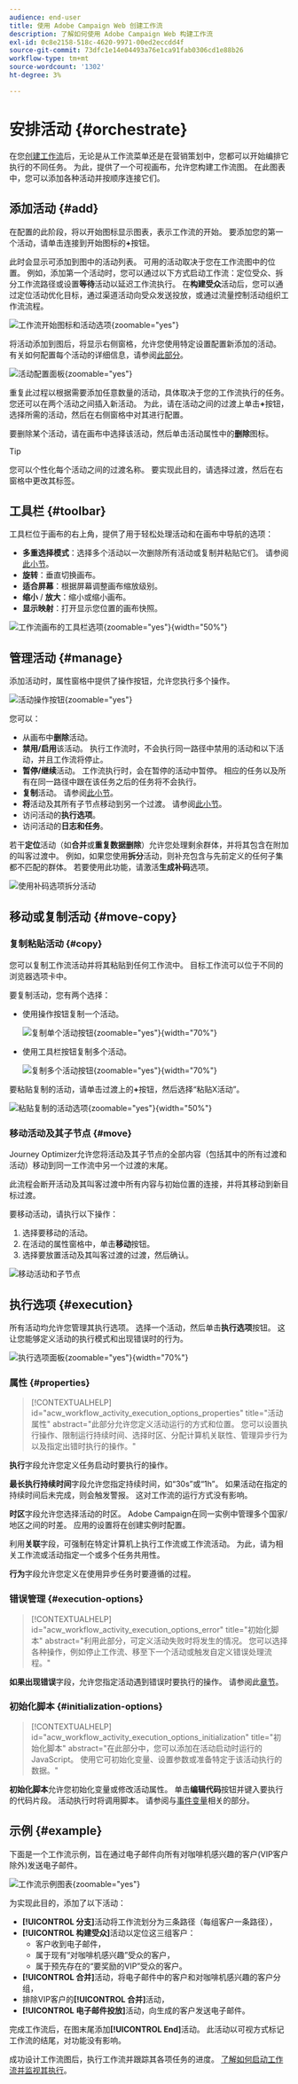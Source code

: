 ```yaml
---
audience: end-user
title: 使用 Adobe Campaign Web 创建工作流
description: 了解如何使用 Adobe Campaign Web 构建工作流
exl-id: 0c8e2158-518c-4620-9971-00ed2eccdd4f
source-git-commit: 73dfc1e14e04493a76e1ca91fab0306cd1e88b26
workflow-type: tm+mt
source-wordcount: '1302'
ht-degree: 3%

---
```


# 安排活动 {#orchestrate}

在您[创建工作流](create-workflow.md)后，无论是从工作流菜单还是在营销策划中，您都可以开始编排它执行的不同任务。 为此，提供了一个可视画布，允许您构建工作流图。 在此图表中，您可以添加各种活动并按顺序连接它们。

## 添加活动 {#add}

在配置的此阶段，将以开始图标显示图表，表示工作流的开始。 要添加您的第一个活动，请单击连接到开始图标的&#x200B;**+**&#x200B;按钮。

此时会显示可添加到图中的活动列表。 可用的活动取决于您在工作流图中的位置。 例如，添加第一个活动时，您可以通过以下方式启动工作流：定位受众、拆分工作流路径或设置&#x200B;**等待**&#x200B;活动以延迟工作流执行。 在&#x200B;**构建受众**&#x200B;活动后，您可以通过定位活动优化目标，通过渠道活动向受众发送投放，或通过流量控制活动组织工作流流程。

![工作流开始图标和活动选项](assets/workflow-start.png){zoomable="yes"}

将活动添加到图后，将显示右侧窗格，允许您使用特定设置配置新添加的活动。 有关如何配置每个活动的详细信息，请参阅[此部分](activities/about-activities.md)。

![活动配置面板](assets/workflow-configure-activities.png){zoomable="yes"}

重复此过程以根据需要添加任意数量的活动，具体取决于您的工作流执行的任务。 您还可以在两个活动之间插入新活动。 为此，请在活动之间的过渡上单击&#x200B;**+**&#x200B;按钮，选择所需的活动，然后在右侧窗格中对其进行配置。

要删除某个活动，请在画布中选择该活动，然后单击活动属性中的&#x200B;**删除**&#x200B;图标。

>[!TIP]
>
>您可以个性化每个活动之间的过渡名称。 要实现此目的，请选择过渡，然后在右窗格中更改其标签。

## 工具栏 {#toolbar}

工具栏位于画布的右上角，提供了用于轻松处理活动和在画布中导航的选项：

* **多重选择模式**：选择多个活动以一次删除所有活动或复制并粘贴它们。 请参阅[此小节](#copy)。
* **旋转**：垂直切换画布。
* **适合屏幕**：根据屏幕调整画布缩放级别。
* **缩小** / **放大**：缩小或缩小画布。
* **显示映射**：打开显示您位置的画布快照。

![工作流画布的工具栏选项](assets/workflow-toolbar.png){zoomable="yes"}{width="50%"}

## 管理活动 {#manage}

添加活动时，属性窗格中提供了操作按钮，允许您执行多个操作。

![活动操作按钮](assets/activity-action.png){zoomable="yes"}

您可以：

* 从画布中&#x200B;**删除**&#x200B;活动。
* **禁用/启用**&#x200B;该活动。 执行工作流时，不会执行同一路径中禁用的活动和以下活动，并且工作流将停止。
* **暂停/继续**&#x200B;活动。 工作流执行时，会在暂停的活动中暂停。 相应的任务以及所有在同一路径中跟在该任务之后的任务将不会执行。
* **复制**&#x200B;活动。 请参阅[此小节](#copy)。
* **将**&#x200B;活动及其所有子节点移动到另一个过渡。 请参阅[此小节](#move)。
* 访问活动的&#x200B;**执行选项**。
* 访问活动的&#x200B;**日志和任务**。

若干&#x200B;**定位**&#x200B;活动（如&#x200B;**合并**&#x200B;或&#x200B;**重复数据删除**）允许您处理剩余群体，并将其包含在附加的叫客过渡中。 例如，如果您使用&#x200B;**拆分**&#x200B;活动，则补充包含与先前定义的任何子集都不匹配的群体。 若要使用此功能，请激活&#x200B;**生成补码**&#x200B;选项。

![使用补码选项拆分活动](assets/workflow-split-complement.png)

## 移动或复制活动 {#move-copy}

### 复制粘贴活动 {#copy}

您可以复制工作流活动并将其粘贴到任何工作流中。 目标工作流可以位于不同的浏览器选项卡中。

要复制活动，您有两个选择：

* 使用操作按钮复制一个活动。

  ![复制单个活动按钮](assets/workflow-copy.png){zoomable="yes"}{width="70%"}

* 使用工具栏按钮复制多个活动。

  ![复制多个活动按钮](assets/workflow-copy-2.png){zoomable="yes"}{width="70%"}

要粘贴复制的活动，请单击过渡上的&#x200B;**+**&#x200B;按钮，然后选择“粘贴X活动”。

![粘贴复制的活动选项](assets/workflow-copy-3.png){zoomable="yes"}{width="50%"}

### 移动活动及其子节点 {#move}

Journey Optimizer允许您将活动及其子节点的全部内容（包括其中的所有过渡和活动）移动到同一工作流中另一个过渡的末尾。

此流程会断开活动及其叫客过渡中所有内容与初始位置的连接，并将其移动到新目标过渡。

要移动活动，请执行以下操作：

1. 选择要移动的活动。
1. 在活动的属性窗格中，单击&#x200B;**移动**&#x200B;按钮。
1. 选择要放置活动及其叫客过渡的过渡，然后确认。

![移动活动和子节点](assets/activity-move.png)

## 执行选项 {#execution}

所有活动均允许您管理其执行选项。 选择一个活动，然后单击&#x200B;**执行选项**&#x200B;按钮。 这让您能够定义活动的执行模式和出现错误时的行为。

![执行选项面板](assets/workflow-execution-options.png){zoomable="yes"}{width="70%"}

### 属性 {#properties}

>[!CONTEXTUALHELP]
>id="acw_workflow_activity_execution_options_properties"
>title="活动属性"
>abstract="此部分允许您定义活动运行的方式和位置。 您可以设置执行操作、限制运行持续时间、选择时区、分配计算机关联性、管理异步行为以及指定出错时执行的操作。"

**执行**&#x200B;字段允许您定义任务启动时要执行的操作。

**最长执行持续时间**&#x200B;字段允许您指定持续时间，如“30s”或“1h”。 如果活动在指定的持续时间后未完成，则会触发警报。 这对工作流的运行方式没有影响。

**时区**&#x200B;字段允许您选择活动的时区。 Adobe Campaign在同一实例中管理多个国家/地区之间的时差。 应用的设置将在创建实例时配置。

利用&#x200B;**关联**&#x200B;字段，可强制在特定计算机上执行工作流或工作流活动。 为此，请为相关工作流或活动指定一个或多个任务共用性。

**行为**&#x200B;字段允许您定义在使用异步任务时要遵循的过程。

### 错误管理 {#execution-options}

>[!CONTEXTUALHELP]
>id="acw_workflow_activity_execution_options_error"
>title="初始化脚本"
>abstract="利用此部分，可定义活动失败时将发生的情况。 您可以选择各种操作，例如停止工作流、移至下一个活动或触发自定义错误处理流程。"

**如果出现错误**&#x200B;字段，允许您指定活动遇到错误时要执行的操作。 请参阅此[章节](workflow-settings.md#error-settings)。

### 初始化脚本 {#initialization-options}

>[!CONTEXTUALHELP]
>id="acw_workflow_activity_execution_options_initialization"
>title="初始化脚本"
>abstract="在此部分中，您可以添加在活动启动时运行的JavaScript。 使用它可初始化变量、设置参数或准备特定于该活动执行的数据。"

**初始化脚本**&#x200B;允许您初始化变量或修改活动属性。 单击&#x200B;**编辑代码**&#x200B;按钮并键入要执行的代码片段。 活动执行时将调用脚本。 请参阅与[事件变量](../workflows/event-variables.md)相关的部分。

## 示例 {#example}

下面是一个工作流示例，旨在通过电子邮件向所有对咖啡机感兴趣的客户(VIP客户除外)发送电子邮件。

![工作流示例图表](assets/workflow-example.png){zoomable="yes"}

为实现此目的，添加了以下活动：

* **[!UICONTROL 分支]**&#x200B;活动将工作流划分为三条路径（每组客户一条路径），
* **[!UICONTROL 构建受众]**&#x200B;活动以定位这三组客户：
   * 客户收到电子邮件，
   * 属于现有“对咖啡机感兴趣”受众的客户，
   * 属于预先存在的“要奖励的VIP”受众的客户。
* **[!UICONTROL 合并]**&#x200B;活动，将电子邮件中的客户和对咖啡机感兴趣的客户分组，
* 排除VIP客户的&#x200B;**[!UICONTROL 合并]**&#x200B;活动，
* **[!UICONTROL 电子邮件投放]**&#x200B;活动，向生成的客户发送电子邮件。

完成工作流后，在图末尾添加&#x200B;**[!UICONTROL End]**&#x200B;活动。 此活动以可视方式标记工作流的结尾，对功能没有影响。

成功设计工作流图后，执行工作流并跟踪其各项任务的进度。 [了解如何启动工作流并监视其执行](start-monitor-workflows.md)。